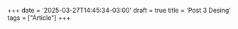 +++
date = '2025-03-27T14:45:34-03:00'
draft = true
title = 'Post 3 Desing'
tags =  ["Article"]
+++

